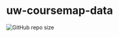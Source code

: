 # uw-coursemap-data

![GitHub repo size](https://img.shields.io/github/repo-size/twangodev/uw-coursemap-data)
